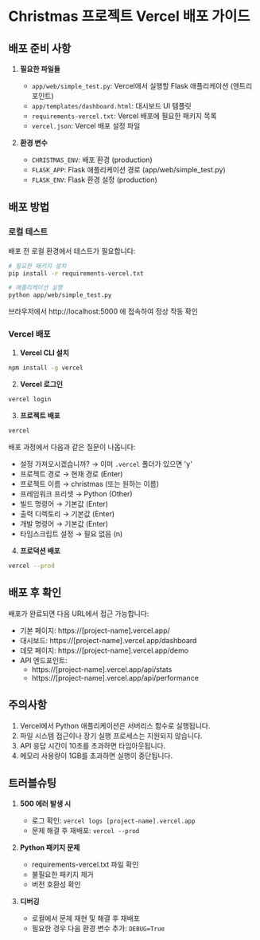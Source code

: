 # Christmas 프로젝트 Vercel 배포 가이드

## 배포 준비 사항

1. **필요한 파일들**
   - `app/web/simple_test.py`: Vercel에서 실행할 Flask 애플리케이션 (엔트리 포인트)
   - `app/templates/dashboard.html`: 대시보드 UI 템플릿
   - `requirements-vercel.txt`: Vercel 배포에 필요한 패키지 목록
   - `vercel.json`: Vercel 배포 설정 파일

2. **환경 변수**
   - `CHRISTMAS_ENV`: 배포 환경 (production)
   - `FLASK_APP`: Flask 애플리케이션 경로 (app/web/simple_test.py)
   - `FLASK_ENV`: Flask 환경 설정 (production)

## 배포 방법

### 로컬 테스트

배포 전 로컬 환경에서 테스트가 필요합니다:

```bash
# 필요한 패키지 설치
pip install -r requirements-vercel.txt

# 애플리케이션 실행
python app/web/simple_test.py
```

브라우저에서 http://localhost:5000 에 접속하여 정상 작동 확인

### Vercel 배포

1. **Vercel CLI 설치**

```bash
npm install -g vercel
```

2. **Vercel 로그인**

```bash
vercel login
```

3. **프로젝트 배포**

```bash
vercel
```

배포 과정에서 다음과 같은 질문이 나옵니다:
- 설정 가져오시겠습니까? → 이미 `.vercel` 폴더가 있으면 'y'
- 프로젝트 경로 → 현재 경로 (Enter)
- 프로젝트 이름 → christmas (또는 원하는 이름)
- 프레임워크 프리셋 → Python (Other)
- 빌드 명령어 → 기본값 (Enter)
- 출력 디렉토리 → 기본값 (Enter)
- 개발 명령어 → 기본값 (Enter)
- 타임스크립트 설정 → 필요 없음 (n)

4. **프로덕션 배포**

```bash
vercel --prod
```

## 배포 후 확인

배포가 완료되면 다음 URL에서 접근 가능합니다:
- 기본 페이지: https://[project-name].vercel.app/
- 대시보드: https://[project-name].vercel.app/dashboard
- 데모 페이지: https://[project-name].vercel.app/demo
- API 엔드포인트: 
  - https://[project-name].vercel.app/api/stats
  - https://[project-name].vercel.app/api/performance

## 주의사항

1. Vercel에서 Python 애플리케이션은 서버리스 함수로 실행됩니다.
2. 파일 시스템 접근이나 장기 실행 프로세스는 지원되지 않습니다.
3. API 응답 시간이 10초를 초과하면 타임아웃됩니다.
4. 메모리 사용량이 1GB를 초과하면 실행이 중단됩니다.

## 트러블슈팅

1. **500 에러 발생 시**
   - 로그 확인: `vercel logs [project-name].vercel.app`
   - 문제 해결 후 재배포: `vercel --prod`

2. **Python 패키지 문제**
   - requirements-vercel.txt 파일 확인
   - 불필요한 패키지 제거
   - 버전 호환성 확인

3. **디버깅**
   - 로컬에서 문제 재현 및 해결 후 재배포
   - 필요한 경우 다음 환경 변수 추가: `DEBUG=True` 